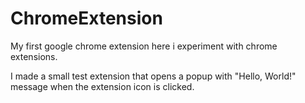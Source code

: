 # ChromeExtension
My first google chrome extension
here i experiment with chrome extensions. 

I made a small test extension that opens a popup with "Hello, World!" message when the extension icon is clicked.
